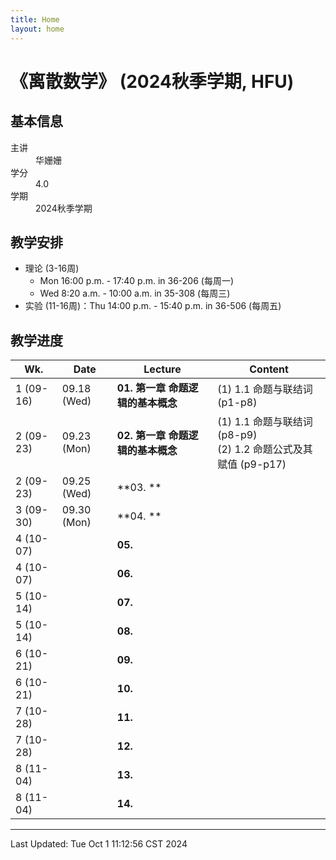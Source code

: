 ```yaml
---
title: Home
layout: home
---
```

# 《离散数学》 (2024秋季学期, HFU)

## 基本信息

<dl>
  <dt>主讲</dt>
  <dd>华姗姗</dd>
  <dt>学分</dt>
  <dd>4.0</dd>
  <dt>学期</dt>
  <dd>2024秋季学期</dd>
</dl>

## 教学安排

- 理论 (3-16周)
	- Mon 16:00 p.m. - 17:40 p.m. in 36-206 (每周一)
	- Wed 8:20 a.m. - 10:00 a.m. in 35-308 (每周三)
- 实验 (11-16周)：Thu 14:00 p.m. - 15:40 p.m. in 36-506 (每周五)

## 教学进度

| Wk.       | Date        | Lecture               | Content                                             |
| --------- | ----------- | --------------------- | --------------------------------------------------- |
| 1 (09-16) | 09.18 (Wed) | **01. 第一章 命题逻辑的基本概念** | (1) 1.1 命题与联结词 (p1-p8)                              |
| 2 (09-23) | 09.23 (Mon) | **02. 第一章 命题逻辑的基本概念** | (1) 1.1 命题与联结词 (p8-p9)<br>(2) 1.2 命题公式及其赋值 (p9-p17) |
| 2 (09-23) | 09.25 (Wed) | **03. **              |                                                     |
| 3 (09-30) | 09.30 (Mon) | **04. **              |                                                     |
| 4 (10-07) |             | **05.**               |                                                     |
| 4 (10-07) |             | **06.**               |                                                     |
| 5 (10-14) |             | **07.**               |                                                     |
| 5 (10-14) |             | **08.**               |                                                     |
| 6 (10-21) |             | **09.**               |                                                     |
| 6 (10-21) |             | **10.**               |                                                     |
| 7 (10-28) |             | **11.**               |                                                     |
| 7 (10-28) |             | **12.**               |                                                     |
| 8 (11-04) |             | **13.**               |                                                     |
| 8 (11-04) |             | **14.**               |                                                     |

---

Last Updated: Tue Oct  1 11:12:56 CST 2024
